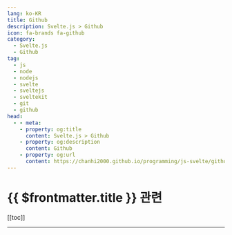 ```yaml
---
lang: ko-KR
title: Github
description: Svelte.js > Github
icon: fa-brands fa-github
category:
  - Svelte.js
  - Github
tag: 
  - js
  - node
  - nodejs
  - svelte
  - sveltejs
  - sveltekit
  - git
  - github
head:
  - - meta:
    - property: og:title
      content: Svelte.js > Github
    - property: og:description
      content: Github
    - property: og:url
      content: https://chanhi2000.github.io/programming/js-svelte/github.html
---
```


# {{ $frontmatter.title }} 관련

[[toc]]

---

<TagLinks />